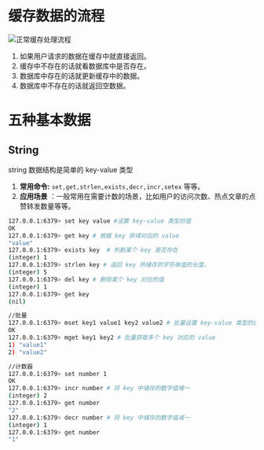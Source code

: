 # 缓存数据的流程

![正常缓存处理流程](https://snailclimb.gitee.io/javaguide/docs/database/Redis/images/redis-all/%E7%BC%93%E5%AD%98%E7%9A%84%E5%A4%84%E7%90%86%E6%B5%81%E7%A8%8B.png)

1. 如果用户请求的数据在缓存中就直接返回。
2. 缓存中不存在的话就看数据库中是否存在。
3. 数据库中存在的话就更新缓存中的数据。
4. 数据库中不存在的话就返回空数据。

# 五种基本数据

## String

string 数据结构是简单的 key-value 类型

1. **常用命令:** `set,get,strlen,exists,decr,incr,setex` 等等。
2. **应用场景** ：一般常用在需要计数的场景，比如用户的访问次数、热点文章的点赞转发数量等等。

```bash
127.0.0.1:6379> set key value #设置 key-value 类型的值
OK
127.0.0.1:6379> get key # 根据 key 获得对应的 value
"value"
127.0.0.1:6379> exists key  # 判断某个 key 是否存在
(integer) 1
127.0.0.1:6379> strlen key # 返回 key 所储存的字符串值的长度。
(integer) 5
127.0.0.1:6379> del key # 删除某个 key 对应的值
(integer) 1
127.0.0.1:6379> get key
(nil)

//批量
127.0.0.1:6379> mset key1 value1 key2 value2 # 批量设置 key-value 类型的值
OK
127.0.0.1:6379> mget key1 key2 # 批量获取多个 key 对应的 value
1) "value1"
2) "value2"

//计数器
127.0.0.1:6379> set number 1
OK
127.0.0.1:6379> incr number # 将 key 中储存的数字值增一
(integer) 2
127.0.0.1:6379> get number
"2"
127.0.0.1:6379> decr number # 将 key 中储存的数字值减一
(integer) 1
127.0.0.1:6379> get number
"1"

```